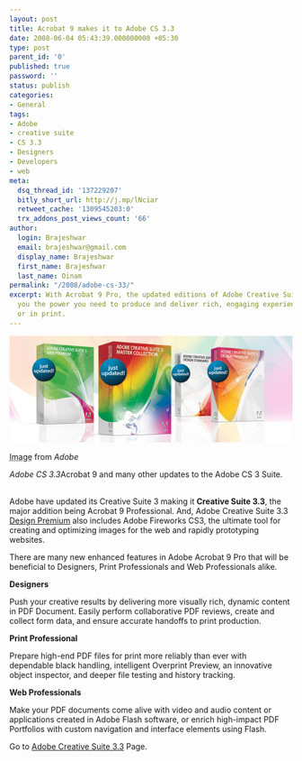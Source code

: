 ```yaml
---
layout: post
title: Acrobat 9 makes it to Adobe CS 3.3
date: 2008-06-04 05:43:39.000000000 +05:30
type: post
parent_id: '0'
published: true
password: ''
status: publish
categories:
- General
tags:
- Adobe
- creative suite
- CS 3.3
- Designers
- Developers
- web
meta:
  dsq_thread_id: '137229207'
  bitly_short_url: http://j.mp/lNciar
  retweet_cache: '1309545203:0'
  trx_addons_post_views_count: '66'
author:
  login: Brajeshwar
  email: brajeshwar@gmail.com
  display_name: Brajeshwar
  first_name: Brajeshwar
  last_name: Oinam
permalink: "/2008/adobe-cs-33/"
excerpt: With Acrobat 9 Pro, the updated editions of Adobe Creative Suite 3.3 give
  you the power you need to produce and deliver rich, engaging experiences online
  or in print.
---
```

<div class="figure"><img src="/static/2008/06/cs-3.3.jpg" alt="Adobe Creative Suite 3.3" />
<p class="credit"><abbr class="type" title="Image">Image</abbr> from <cite>Adobe</cite></p>
<p class="caption"><em class="title">Adobe CS 3.3</em>Acrobat 9 and many other updates to the Adobe CS 3 Suite.</p>
</div>
<p><!--more--><br />
Adobe have updated its Creative Suite 3 making it <strong>Creative Suite 3.3</strong>, the major addition being Acrobat 9 Professional. And, Adobe Creative Suite 3.3 <a href="http://www.adobe.com/products/creativesuite/design/">Design Premium</a> also includes Adobe Fireworks CS3, the ultimate tool for creating and optimizing images for the web and rapidly prototyping websites.</p>
<p>There are many new enhanced features in Adobe Acrobat 9 Pro that will be beneficial to Designers, Print Professionals and Web Professionals alike.</p>
<p><strong>Designers</strong></p>
<p>Push your creative results by delivering more visually rich, dynamic content in PDF Document. Easily perform collaborative PDF reviews, create and collect form data, and ensure accurate handoffs to print production.</p>
<p><strong>Print Professional</strong></p>
<p>Prepare high-end PDF files for print more reliably than ever with dependable black handling, intelligent Overprint Preview, an innovative object inspector, and deeper file testing and history tracking.</p>
<p><strong>Web Professionals</strong></p>
<p>Make your PDF documents come alive with video and audio content or applications created in Adobe Flash software, or enrich high-impact PDF Portfolios with custom navigation and interface elements using Flash.</p>
<p>Go to <a href="http://www.adobe.com/products/creativesuite/">Adobe Creative Suite 3.3</a> Page.</p>
